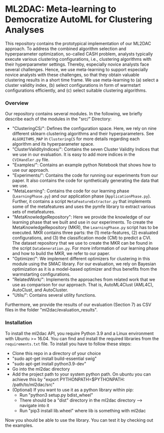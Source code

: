 # ML2DAC: Meta-learning to Democratize AutoML for Clustering Analyses

This repository contains the prototypical implementation of our ML2DAC approach. To address the combined algorithm
selection and hyperparameter optimization, so-called CASH problem, analysts typically execute various clustering
configurations, i.e., clustering algorithms with their hyperparameter settings. Thereby, especially novice analysts face
several challenges. Hence, we use meta-learning to support especially novice analysts with these challenges, so that
they obtain valuable clustering results in a short time frame. We use meta-learning to (a) select a cluster validity
index, (b)  select configurations in form of warmstart configurations efficiently, and (c) select suitable clustering
algorithms.

### Overview

Our repository contains several modules. In the following, we briefly describe each of the modules in the "src/"
Directory:

- "ClusteringCS/": Defines the configuration space. Here, we rely on nine different sklearn clustering algorithms and
  their hyperparameters. See `ALGORITHMS_MAP` in `ClusteringCS` for more details regarding each algorithm and its
  hyperparameter space.
- "ClusterValidityIndices/": Contains the seven Cluster Validity Indices that we use in our evaluation. It is easy to
  add more indices in the `CVIHandler.py` file.
- "Examples/": Contains an example python Notebook that shows how to use our approach.
- "Experiments/": Contains the code for running our experiments from our paper. It also contains the code for
  synthetically generating the data that we use.
- "MetaLearning": Contains the code for our learning phase (`LearningPhase.py`) and our application
  phase (`ApplicationPhase.py`). Further, it contains a script ``MetaFeatureExtractor.py`` that implements some of the
  metafeatures and uses the pymfe library to extract various sets of metafeatures.
- "MetaKnowledgeRepository": Here we provide the knowledge of our learning phase that we built and use in our
  experiments. To create the MetaKnowledgeRepository (MKR), the ``LearningPhase.py`` script has to be executed. MKR
  contains three parts: the (1) meta-features, (2) evaluated configurations, and (3) the classification mode (CM) to
  predict a CVI. The dataset repository that we use to create the MKR can be found in the script ``DataGeneration.py``.
  For more information of our learning phase and how to build the MKR, we refer to our paper.
- "Optimizer/": We implement different optimizers for clustering in this module using the SMAC library. For our
  evaluation, we rely on Bayesian optimization as it is a model-based optimizer and thus benefits from the warmstarting
  configurations.
- "RelatedWork/": Implements the approaches from related work that we use as comparison for our approach. That is,
  AutoML4Clust (AML4C), AutoClust, and AutoCluster.
- "Utils/": Contains several utility functions.

Furthermore, we provide the results of our evaluation (Section 7) as CSV files in the folder 
"ml2dac/evaluation_results".

### Installation

To install the ml2dac API, you require Python 3.9 and a Linux environment with Ubuntu >= 16.04. You can find and install
the required libraries from the `requirements.txt` file. To install you have to follow these steps:

- Clone this repo in a directory of your choice
- "sudo apt-get install build-essential swig"
- "sudo apt-get install python3.9-dev"
- Go into the ml2dac directory
- Add the project path to your system python path. On ubuntu you can achieve this by "export PYTHONPATH=$PYTHONPATH:
  /path/to/ml2dac/src"
- (Optional) If you want to use it as a python library within pip:
    - Run "python3 setup.py bdist_wheel"
    - There should be a "dist" directory in the ml2dac directory --> navigate into it
    - Run "pip3 install lib.wheel" where lib is something with ml2dac

Now you should be able to use the library. You can test it by checking out the examples.
